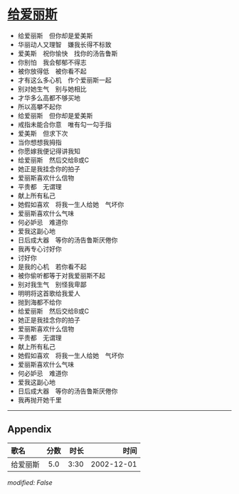 # [给爱丽斯](https://music.163.com/song?id=66979)

* 给爱丽斯　但你却是爱美斯
* 华丽动人又理智　嫌我长得不标致
* 爱美斯　祝你愉快　找你的汤告鲁斯
* 你别怕　我会郁郁不得志
* 被你放得低　被你看不起
* 才有这么多心机　作个爱丽斯一起
* 别对她生气　别与她相比
* 才华多么高都不够买地
* 所以高攀不起你
* 给爱丽斯　但你却是爱美斯
* 戒指未能合你意　唯有勾一勾手指
* 爱美斯　但求下次
* 当你想想我拇指
* 你愿嫁我便记得讲我知
* 给爱丽斯　然后交给B或C
* 她正是我挂念你的拍子
* 爱丽斯喜欢什么信物
* 平贵都　无谓理
* 献上所有私己
* 她假如喜欢　将我一生人给她　气坏你
* 爱丽斯喜欢什么气味
* 何必妒忌　难道你
* 爱我这副心地
* 日后成大器　等你的汤告鲁斯厌倦你
* 我再专心讨好你
* 讨好你
* 是我的心机　若你看不起
* 被你偷听都等于对我爱丽斯不起
* 别对我生气　别怪我卑鄙
* 明明将这首歌给我爱人
* 抛到海都不给你
* 给爱丽斯　然后交给B或C
* 她正是我挂念你的拍子
* 爱丽斯喜欢什么信物
* 平贵都　无谓理
* 献上所有私己
* 她假如喜欢　将我一生人给她　气坏你
* 爱丽斯喜欢什么气味
* 何必妒忌　难道你
* 爱我这副心地
* 日后成大器　等你的汤告鲁斯厌倦你
* 我再抛开她千里


---

## Appendix

|歌名|分数|时长|时间|
|:---|:---:|---:|---:|
|给爱丽斯|5.0|3:30|2002-12-01

*modified: False*
